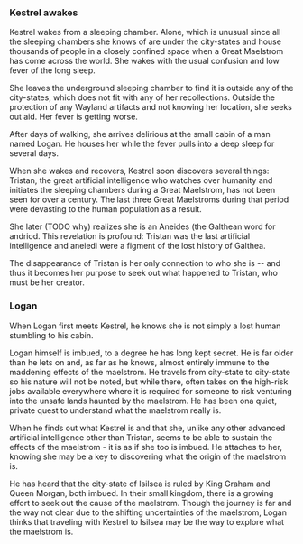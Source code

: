 

### Kestrel awakes

Kestrel wakes from a sleeping chamber. Alone, which is unusual since all the sleeping chambers she knows of are under the city-states and house thousands of people in a closely confined space when a Great Maelstrom has come across the world. She wakes with the usual confusion and low fever of the long sleep.

She leaves the underground sleeping chamber to find it is outside any of the city-states, which does not fit with any of her recollections.  Outside the protection of any Wayland artifacts and not knowing her location, she seeks out aid.  Her fever is getting worse.

After days of walking, she arrives delirious at the small cabin of a man named Logan. He houses her while the fever pulls into a deep sleep for several days.

When she wakes and recovers, Kestrel soon discovers several things: Tristan, the great artificial intelligence who watches over humanity and initiates the sleeping chambers during a Great Maelstrom, has not been seen for over a century.  The last three Great Maelstroms during that period were devasting to the human population as a result.

She later (TODO why) realizes she is an Aneides (the Galthean word for andriod. This revelation is profound: Tristan was the last artificial intelligence and aneiedi were a figment of the lost history of Galthea.

The disappearance of Tristan is her only connection to who she is -- and thus it becomes her purpose to seek out what happened to Tristan, who must be her creator.

### Logan

When Logan first meets Kestrel, he knows she is not simply a lost human stumbling to his cabin.

Logan himself is imbued, to a degree he has long kept secret. He is far older than he lets on and, as far as he knows, almost entirely immune to the maddening effects of the maelstrom.  He travels from city-state to city-state so his nature will not be noted, but while there, often takes on the high-risk jobs available everywhere where it is required for someone to risk venturing into the unsafe lands haunted by the maelstrom.  He has been ona quiet, private quest to understand what the maelstrom really is.

When he finds out what Kestrel is and that she, unlike any other advanced artificial intelligence other than Tristan, seems to be able to sustain the effects of the maelstrom - it is as if she too is imbued.  He attaches to her, knowing she may be a key to discovering what the origin of the maelstrom is.

He has heard that the city-state of Isilsea is ruled by King Graham and Queen Morgan, both imbued. In their small kingdom, there is a growing effort to seek out the cause of the maelstrom.  Though the journey is far and the way not clear due to the shifting uncertainties of the maelstrom, Logan thinks that traveling with Kestrel to Isilsea may be the way to explore what the maelstrom is.

